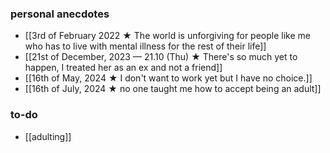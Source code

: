 ### personal anecdotes

- [[3rd of February 2022 ★ The world is unforgiving for people like me who has to live with mental illness for the rest of their life]]
- [[21st of December, 2023 — 21.10 (Thu) ★ There's so much yet to happen, I treated her as an ex and not a friend]] 
- [[16th of May, 2024 ★ I don't want to work yet but I have no choice.]]
- [[16th of July, 2024 ★ no one taught me how to accept being an adult]]
### to-do
- [[adulting]]